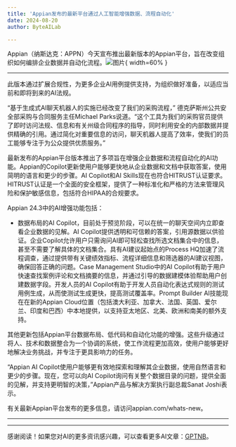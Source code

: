 ```yaml
---
title: 'Appian发布的最新平台通过人工智能增强数据、流程自动化'
date: 2024-08-20
author: ByteAILab

---
```


Appian（纳斯达克：APPN）今天宣布推出最新版本的Appian平台，旨在改变组织如何编排企业数据并自动化流程。![图片](https://ai-techpark.com/wp-content/uploads/2024/08/Appians-960x540.jpg){ width=60% }

---
此版本通过扩展合规性，为更多企业AI用例提供支持，为组织做好准备，以适应当前和即将到来的AI法规。

“基于生成式AI聊天机器人的实施已经改变了我们的采购流程，” 德克萨斯州公共安全部采购与合同服务主任Michael Parks说道。“这个工具为我们的采购官员提供了即时访问法规、信息和有关州级合同程序的指导，同时利用安全的内部数据并提供精确的引用。通过简化对重要信息的访问，聊天机器人提高了效率，使我们的员工能够专注于为公众提供优质服务。”

最新发布的Appian平台版本推出了多项旨在增强企业数据和流程自动化的AI功能。Appian的Copilot更新使用户能够更快地从企业数据和文档中获取答案，使用简明的语言和更少的步骤。AI Copilot和AI Skills现在也符合HITRUST认证要求。HITRUST认证是一个全面的安全框架，提供了一种标准化和严格的方法来管理风险和保护敏感信息，包括符合HIPAA的合规要求。

Appian 24.3中的AI增强功能包括：
- 数据布局的AI Copilot，目前处于预览阶段，可以在统一的聊天空间内立即查看企业数据的见解。AI Copilot提供透明和可信赖的答案，引用源数据以供验证。企业Copilot允许用户只需询问AI即可轻松查找所选文档集合中的信息，甚至不需要了解具体的文档集合。具有AI建议起始点的Process HQ加速了流程调查，通过提供带有关键绩效指标、流程详细信息和筛选器的AI建议视图，确保回答正确的问题。Case Management Studio中的AI Copilot有助于用户快速查找案例评论和文档摘要的信息，并通过引导的数据建模体验帮助用户创建数据字段。开发人员的AI Copilot有助于开发人员自动化表达式规则的测试用例生成，从而使测试生成更快，提高测试覆盖率。Prompt Builder AI技能现在在新的Appian Cloud位置（包括澳大利亚、加拿大、法国、英国、爱尔兰、印度和巴西）中本地提供，以支持亚太地区、北美、欧洲和南美的额外支持。

其他更新包括Appian平台数据布局、低代码和自动化功能的增强。这些升级通过将人、技术和数据整合为一个协调的系统，使工作流程更加高效，使用户能够更好地解决业务挑战，并专注于更具影响力的任务。

“Appian AI Copilot使用户能够更有效地探索和理解其企业数据，使用自然语言和更少的步骤。现在，您可以向AI Copilot询问有关整个数据目录的问题，提供全面的见解，并支持更明智的决策，”Appian产品与解决方案执行副总裁Sanat Joshi表示。

有关最新Appian平台发布的更多信息，请访问appian.com/whats-new。

---
---
感谢阅读！如果您对AI的更多资讯感兴趣，可以查看更多AI文章：[GPTNB](https://gptnb.com)。